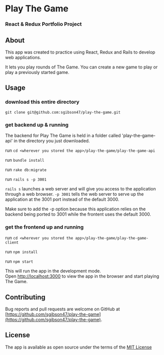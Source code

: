 # Play The Game

### React & Redux Portfolio Project

## About 

This app was created to practice using React, Redux and Rails to develop web applications.

It lets you play rounds of The Game. You can create a new game to play or play a previously started game. 

## Usage

### download this entire directory

`git clone git@github.com:sgibson47/play-the-game.git`

### get backend up & running

The backend for Play The Game is held in a folder called 'play-the-game-api' in the directory you just downloaded.

run `cd <wherever you stored the app>/play-the-game/play-the-game-api`

run `bundle install`

run `rake db:migrate`

run `rails s -p 3001`

`rails s` launches a web server and will give you access to the application through a web browser. `-p 3001` tells the web server to serve up the application at the 3001 port instead of the default 3000.  

Make sure to add the -p option because this application relies on the backend being ported to 3001 while the frontent uses the default 3000. 

### get the frontend up and running

run `cd <wherever you stored the app>/play-the-game/play-the-game-client`

run `npm install`

run `npm start`

This will run the app in the development mode.<br>
Open [http://localhost:3000](http://localhost:3000) to view the app in the browser and start playing The Game.

## Contributing

Bug reports and pull requests are welcome on GitHub at [https://github.com/sgibson47/play-the-game](https://github.com/sgibson47/play-the-game).


## License

The app is available as open source under the terms of the [MIT License](http://opensource.org/licenses/MIT)

